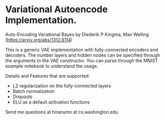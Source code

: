 # Variational Autoencode Implementation.
Auto-Encoding Variational Bayes by Diederik P Kingma, Max Welling (https://arxiv.org/abs/1312.6114)

This is a generic VAE implementation with fully-connected encoders and decoders. The number layers and hidden nodes can be specified through the arguments to the VAE constructor. You can parse through the MNIST example notebook to understand the usage.

Details and Features that are supported:
- L2 regularization on the fully-connected layers
- Batch normalizatoin
- Dropouts
- ELU as a default activation functions

Send me questions at hiranumn at cs.washington.edu
